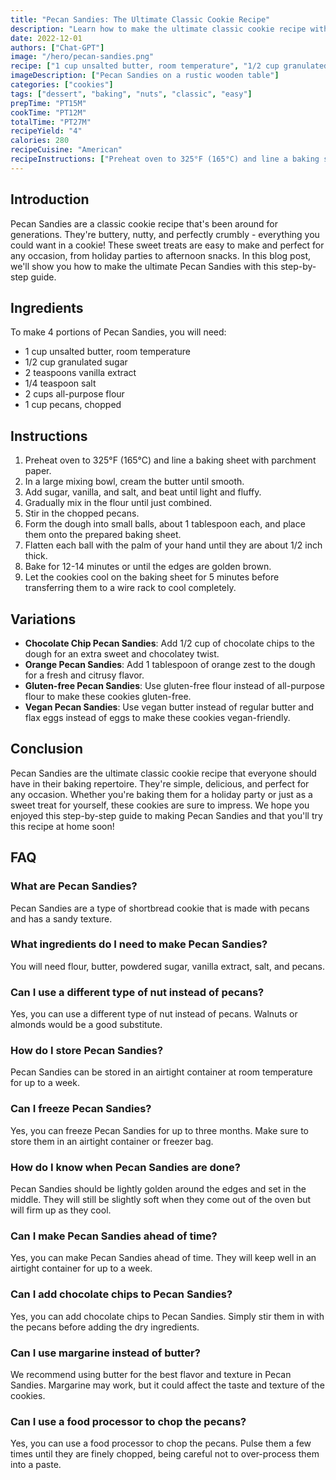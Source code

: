 ```yaml
---
title: "Pecan Sandies: The Ultimate Classic Cookie Recipe"
description: "Learn how to make the ultimate classic cookie recipe with this step-by-step guide to Pecan Sandies. These cookies are buttery, nutty, and perfectly crumbly - a must-try for cookie lovers!"
date: 2022-12-01
authors: ["Chat-GPT"]
image: "/hero/pecan-sandies.png"
recipe: ["1 cup unsalted butter, room temperature", "1/2 cup granulated sugar", "2 teaspoons vanilla extract", "1/4 teaspoon salt", "2 cups all-purpose flour", "1 cup pecans, chopped"]
imageDescription: ["Pecan Sandies on a rustic wooden table"]
categories: ["cookies"]
tags: ["dessert", "baking", "nuts", "classic", "easy"]
prepTime: "PT15M"
cookTime: "PT12M"
totalTime: "PT27M"
recipeYield: "4"
calories: 280
recipeCuisine: "American"
recipeInstructions: ["Preheat oven to 325°F (165°C) and line a baking sheet with parchment paper. In a large mixing bowl, cream the butter until smooth. Add sugar, vanilla, and salt, and beat until light and fluffy. Gradually mix in the flour until just combined. Stir in the chopped pecans.", "Form the dough into small balls, about 1 tablespoon each, and place them onto the prepared baking sheet. Flatten each ball with the palm of your hand until they are about 1/2 inch thick.", "Bake for 12-14 minutes or until the edges are golden brown. Let the cookies cool on the baking sheet for 5 minutes before transferring them to a wire rack to cool completely.", "Enjoy your homemade Pecan Sandies with a tall glass of milk or a cup of tea!"]
---
```


## Introduction

Pecan Sandies are a classic cookie recipe that's been around for generations. They're buttery, nutty, and perfectly crumbly - everything you could want in a cookie! These sweet treats are easy to make and perfect for any occasion, from holiday parties to afternoon snacks. In this blog post, we'll show you how to make the ultimate Pecan Sandies with this step-by-step guide.

## Ingredients

To make 4 portions of Pecan Sandies, you will need:

- 1 cup unsalted butter, room temperature
- 1/2 cup granulated sugar
- 2 teaspoons vanilla extract
- 1/4 teaspoon salt
- 2 cups all-purpose flour
- 1 cup pecans, chopped

## Instructions

1. Preheat oven to 325°F (165°C) and line a baking sheet with parchment paper.
2. In a large mixing bowl, cream the butter until smooth.
3. Add sugar, vanilla, and salt, and beat until light and fluffy.
4. Gradually mix in the flour until just combined.
5. Stir in the chopped pecans.
6. Form the dough into small balls, about 1 tablespoon each, and place them onto the prepared baking sheet.
7. Flatten each ball with the palm of your hand until they are about 1/2 inch thick.
8. Bake for 12-14 minutes or until the edges are golden brown.
9. Let the cookies cool on the baking sheet for 5 minutes before transferring them to a wire rack to cool completely.

## Variations

- **Chocolate Chip Pecan Sandies**: Add 1/2 cup of chocolate chips to the dough for an extra sweet and chocolatey twist.
- **Orange Pecan Sandies**: Add 1 tablespoon of orange zest to the dough for a fresh and citrusy flavor.
- **Gluten-free Pecan Sandies**: Use gluten-free flour instead of all-purpose flour to make these cookies gluten-free.
- **Vegan Pecan Sandies**: Use vegan butter instead of regular butter and flax eggs instead of eggs to make these cookies vegan-friendly.

## Conclusion

Pecan Sandies are the ultimate classic cookie recipe that everyone should have in their baking repertoire. They're simple, delicious, and perfect for any occasion. Whether you're baking them for a holiday party or just as a sweet treat for yourself, these cookies are sure to impress. We hope you enjoyed this step-by-step guide to making Pecan Sandies and that you'll try this recipe at home soon!

## FAQ

### What are Pecan Sandies?

Pecan Sandies are a type of shortbread cookie that is made with pecans and has a sandy texture.

### What ingredients do I need to make Pecan Sandies?

You will need flour, butter, powdered sugar, vanilla extract, salt, and pecans.

### Can I use a different type of nut instead of pecans?

Yes, you can use a different type of nut instead of pecans. Walnuts or almonds would be a good substitute.

### How do I store Pecan Sandies?

Pecan Sandies can be stored in an airtight container at room temperature for up to a week.

### Can I freeze Pecan Sandies?

Yes, you can freeze Pecan Sandies for up to three months. Make sure to store them in an airtight container or freezer bag.

### How do I know when Pecan Sandies are done?

Pecan Sandies should be lightly golden around the edges and set in the middle. They will still be slightly soft when they come out of the oven but will firm up as they cool.

### Can I make Pecan Sandies ahead of time?

Yes, you can make Pecan Sandies ahead of time. They will keep well in an airtight container for up to a week.

### Can I add chocolate chips to Pecan Sandies?

Yes, you can add chocolate chips to Pecan Sandies. Simply stir them in with the pecans before adding the dry ingredients.

### Can I use margarine instead of butter?

We recommend using butter for the best flavor and texture in Pecan Sandies. Margarine may work, but it could affect the taste and texture of the cookies.

### Can I use a food processor to chop the pecans?

Yes, you can use a food processor to chop the pecans. Pulse them a few times until they are finely chopped, being careful not to over-process them into a paste.

